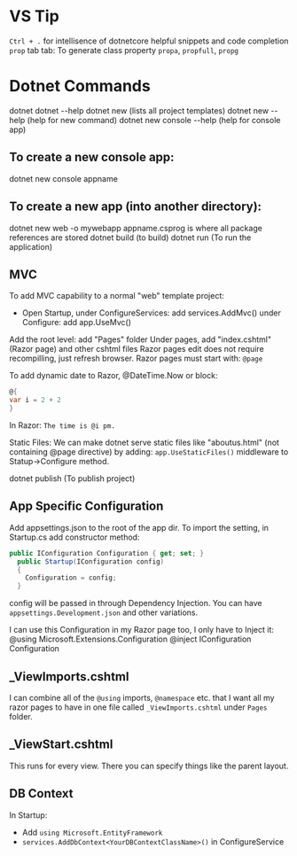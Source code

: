 # VS Tip
`Ctrl + .` for intellisence of dotnetcore helpful snippets and code completion
`prop` tab tab: To generate class property
`propa`, `propfull`, `propg`


# Dotnet Commands
dotnet
dotnet --help
dotnet new (lists all project templates)
dotnet new --help (help for new command)
dotnet new console --help (help for console app)

## To create a new console app:
dotnet new console appname

## To create a new app (into another directory):
dotnet new web -o mywebapp
appname.csprog is where all package references are stored
dotnet build (to build)
dotnet run (To run the application)

## MVC
To add MVC capability to a normal "web" template project:
- Open Startup, under ConfigureServices: add services.AddMvc()
  under Configure: add app.UseMvc()

Add the root level: add "Pages" folder
Under pages, add "index.cshtml" (Razor page) and other cshtml files
Razor pages edit does not require recompilling, just refresh browser.
Razor pages must start with: `@page`

To add dynamic date to Razor, @DateTime.Now or block:

```csharp
@{
var i = 2 + 2
}
```

In Razor:
`The time is @i pm.`

Static Files:
 We can make dotnet serve static files like "aboutus.html" (not containing @page directive) by adding:
 `app.UseStaticFiles()` middleware to Statup->Configure method.

dotnet publish (To publish project)

## App Specific Configuration
Add appsettings.json to the root of the app dir.
To import the setting, in Startup.cs add constructor method:

```csharp
public IConfiguration Configuration { get; set; }
  public Startup(IConfiguration config)
  {
    Configuration = config;
  }
```
config will be passed in through Dependency Injection.
You can have `appsettings.Development.json` and other variations.

I can use this Configuration in my Razor page too, I only have to Inject it:
@using Microsoft.Extensions.Configuration
@inject IConfiguration Configuration

## _ViewImports.cshtml
I can combine all of the `@using` imports, `@namespace` etc. that I want all my razor pages to have in one file called `_ViewImports.cshtml` under `Pages` folder.

## _ViewStart.cshtml
This runs for every view. There you can specify things like the parent layout.

## DB Context
In Startup:
 - Add `using Microsoft.EntityFramework` 
 - `services.AddDbContext<YourDBContextClassName>()` in ConfigureService

